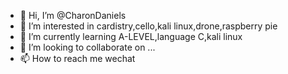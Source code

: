 - 👋 Hi, I’m @CharonDaniels
- 👀 I’m interested in cardistry,cello,kali linux,drone,raspberry pie 
- 🌱 I’m currently learning A-LEVEL,language C,kali linux
- 💞️ I’m looking to collaborate on ...
- 📫 How to reach me wechat 

<!---
CharonDaniels/CharonDaniels is a ✨ special ✨ repository because its `README.md` (this file) appears on your GitHub profile.
You can click the Preview link to take a look at your changes.
--->
